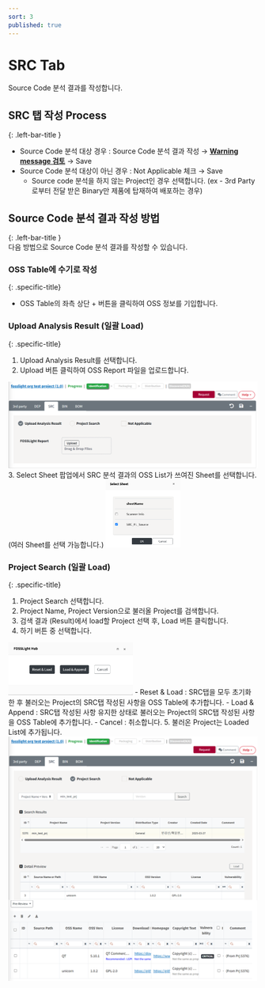 ```yaml
---
sort: 3
published: true
---
```


# SRC Tab
<div class="note">
Source Code 분석 결과를 작성합니다.
</div>

## SRC 탭 작성 Process
{: .left-bar-title }
- Source Code 분석 대상 경우 : Source Code 분석 결과 작성 → [**Warning message 검토**](https://fosslight.org/hub-guide/tips/1_common/5_warning_message) → Save
- Source Code 분석 대상이 아닌 경우 : Not Applicable 체크 → Save
    - Source code 분석을 하지 않는 Project인 경우 선택합니다. (ex - 3rd Party로부터 전달 받은 Binary만 제품에 탑재하여 배포하는 경우)

## Source Code 분석 결과 작성 방법
{: .left-bar-title }  
다음 방법으로 Source Code 분석 결과를 작성할 수 있습니다.

### OSS Table에 수기로 작성
{: .specific-title}  
- OSS Table의 좌측 상단 + 버튼을 클릭하여 OSS 정보를 기입합니다. 


### Upload Analysis Result (일괄 Load)
{: .specific-title}
1. Upload Analysis Result를 선택합니다.
2. Upload 버튼 클릭하여 OSS Report 파일을 업로드합니다.
<img src="images/3_src_upload.png" alt="select" class="styled-image">
3. Select Sheet 팝업에서 SRC 분석 결과의 OSS List가 쓰여진 Sheet를 선택합니다. (여러 Sheet를 선택 가능합니다.)
<img src="images/3_src_file_select.png" alt="select" class="styled-image_nofloat" style="width: 30%; height: auto;">


### Project Search (일괄 Load)
{: .specific-title} 
1. Project Search 선택합니다.
2. Project Name, Project Version으로 불러올 Project를 검색합니다.
3. 검색 결과 (Result)에서 load할 Project 선택 후, Load 버튼 클릭합니다.
4. 하기 버튼 중 선택합니다.  
<img src="images/2_dep_search_option.png" alt="select" class="styled-image_nofloat" style="width: 50%; height: auto;">
    - Reset & Load : SRC탭을 모두 초기화한 후 불러오는 Project의 SRC탭 작성된 사항을 OSS Table에 추가합니다.
    - Load & Append : SRC탭 작성된 사항 유지한 상태로 불러오는 Project의 SRC탭 작성된 사항을 OSS Table에 추가합니다.
    - Cancel : 취소합니다.
5. 불러온 Project는 Loaded List에 추가됩니다.
<img src="images/3_src_search.png" alt="select" class="styled-image">